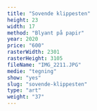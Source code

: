 ```yaml
---
title: "Sovende klippesten"
height: 23
width: 17
method: "Blyant på papir"
year: 2020
price: "600"
rasterWidth: 2301
rasterHeight: 3105
fileName: "IMG_2211.JPG"
medie: "tegning"
show: "yes"
slug: "sovende-klippesten"
type: "art"
weight: "37"
---
```

